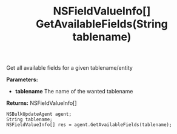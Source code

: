 ﻿---
uid: crmscript_ref_NSBulkUpdateAgent_GetAvailableFields
title: NSFieldValueInfo[] GetAvailableFields(String tablename)
intellisense: NSBulkUpdateAgent.GetAvailableFields
keywords: NSBulkUpdateAgent, GetAvailableFields
so.topic: reference
---

Get all available fields for a given tablename/entity

**Parameters:**
 - **tablename** The name of the wanted tablename

**Returns:** NSFieldValueInfo[]

```crmscript
NSBulkUpdateAgent agent;
String tablename;
NSFieldValueInfo[] res = agent.GetAvailableFields(tablename);
```

